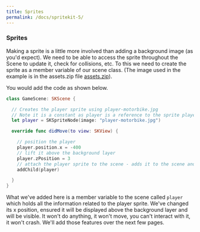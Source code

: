 ```yaml
---
title: Sprites
permalink: /docs/spritekit-5/
---
```


### Sprites

Making a sprite is a little more involved than adding a background image (as you'd expect). We need to be able to access the sprite throughout the Scene to update it, check for collisions, etc. To this we need to create the sprite as a member variable of our scene class. (The image used in the example is in the assets.zip file [assets.zip](https://moodle.yorksj.ac.uk/mod/resource/view.php?id=1169361)).  

You would add the code as shown below.  

```swift
class GameScene: SKScene {

  // Creates the player sprite using player-motorbike.jpg
  // Note it is a constant as player is a reference to the sprite player will not change but the contents of the sprite will
  let player = SKSpriteNode(image: "player-motorbike.jpg")

  override func didMove(to view: SKView) {

    // position the player
    player.position.x = -400
    // lift it above the background layer
    player.zPosition = 3
    // attach the player sprite to the scene - adds it to the scene and displays it
    addChild(player)

  }
}
```

What we've added here is a member variable to the scene called `player` which holds all the information related to the player sprite. We've changed its x position, ensured it will be displayed above the background layer and will be visible. It won't do anything, it won't move, you can't interact with it, it won't crash. We'll add those features over the next few pages.  


